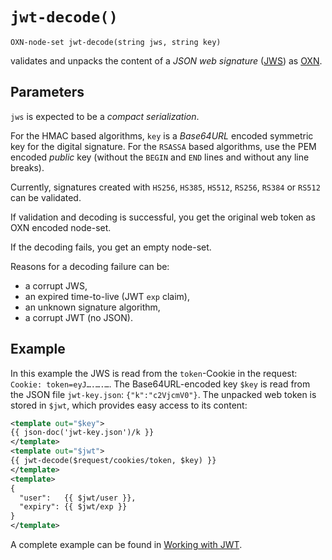 # `jwt-decode()`

```
OXN-node-set jwt-decode(string jws, string key)
```

validates and unpacks the content of a _JSON web signature_ ([JWS](https://tools.ietf.org/html/rfc7515)) as [OXN](Templating#object-xml-notation).


## Parameters

`jws` is expected to be a _compact serialization_.

For the HMAC based algorithms, `key` is a _Base64URL_ encoded symmetric key for the digital signature. For the `RSASSA` based algorithms, use the PEM encoded *public* key (without the `BEGIN` and `END` lines and without any line breaks).

Currently, signatures created with `HS256`, `HS385`, `HS512`, `RS256`, `RS384` or `RS512` can be validated.

If validation and decoding is successful, you get the original web token as OXN encoded node-set.

If the decoding fails, you get an empty node-set.

Reasons for a decoding failure can be:

* a corrupt JWS,
* an expired time-to-live (JWT `exp` claim),
* an unknown signature algorithm,
* a corrupt JWT (no JSON).

## Example

In this example the JWS is read from the `token`-Cookie in the request: `Cookie: token=eyJ….….…`.
The Base64URL-encoded key `$key` is read from the JSON file `jwt-key.json`: `{"k":"c2VjcmV0"}`.
The unpacked web token is stored in `$jwt`, which provides easy access to its content:

```xml
<template out="$key">
{{ json-doc('jwt-key.json')/k }}
</template>
<template out="$jwt">
{{ jwt-decode($request/cookies/token, $key) }}
</template>
<template>
{
  "user":   {{ $jwt/user }},
  "expiry": {{ $jwt/exp }}
}
</template>
```

A complete example can be found in [Working with JWT](/cookbook/jwt.md).